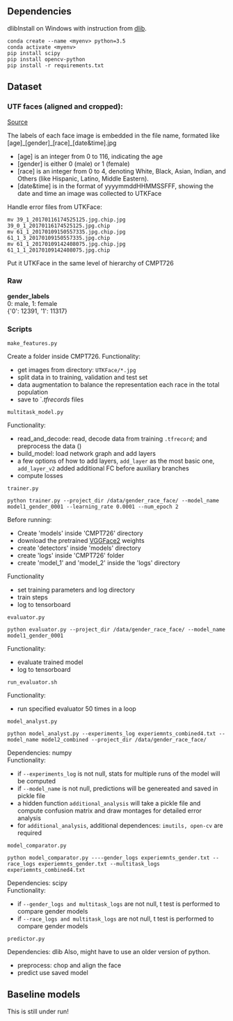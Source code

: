 ## Dependencies

dlibInstall on Windows with instruction from [dlib](https://github.com/charlielito/install-dlib-python-windows).
``` 
conda create --name <myenv> python=3.5
conda activate <myenv>
pip install scipy
pip install opencv-python
pip install -r requirements.txt
``` 

## Dataset
### UTF faces (aligned and cropped):
[Source](https://susanqq.github.io/UTKFace/)

The labels of each face image is embedded in the file name, formated like [age]\_[gender]\_[race]\_[date&time].jpg

- [age] is an integer from 0 to 116, indicating the age
- [gender] is either 0 (male) or 1 (female)
- [race] is an integer from 0 to 4, denoting White, Black, Asian, Indian, and Others (like Hispanic, Latino, Middle Eastern).
- [date&time] is in the format of yyyymmddHHMMSSFFF, showing the date and time an image was collected to UTKFace

Handle error files from UTKFace:
``` 
mv 39_1_20170116174525125.jpg.chip.jpg 39_0_1_20170116174525125.jpg.chip
mv 61_1_20170109150557335.jpg.chip.jpg 61_1_3_20170109150557335.jpg.chip
mv 61_1_20170109142408075.jpg.chip.jpg 61_1_1_20170109142408075.jpg.chip
``` 
Put it UTKFace in the same level of hierarchy of CMPT726

### Raw
**gender_labels**   
0: male, 1: female  
{'0': 12391, '1': 11317}


### Scripts
```
make_features.py
```
Create a <data> folder inside CMPT726.
Functionality: 
- get images from directory: `UTKFace/*.jpg`
- split data in to training, validation and test set
- data augmentation to balance the representation each race in the total population
- save to `*.tfrecords* files


```
multitask_model.py
```
Functionality: 
- read_and_decode: read, decode data from training `.tfrecord`; and preprocess the data ()
- build_model: load network graph and add layers
- a few options of how to add layers, `add_layer` as the most basic one, `add_layer_v2` added additional FC before auxiliary branches
- compute losses

```
trainer.py

python trainer.py --project_dir /data/gender_race_face/ --model_name model1_gender_0001 --learning_rate 0.0001 --num_epoch 2
```  
Before running:
- Create 'models' inside 'CMPT726' directory
- download the pretrained [VGGFace2](https://drive.google.com/open?id=1EXPBSXwTaqrSC0OhUdXNmKSh9qJUQ55-) weights
- create 'detectors' inside 'models' directory
- create 'logs' inside 'CMPT726' folder
- create 'model_1' and 'model_2' inside the 'logs' directory
  
Functionality
- set training parameters and log directory
- train steps
- log to tensorboard 

```
evaluator.py

python evaluator.py --project_dir /data/gender_race_face/ --model_name model1_gender_0001 
```
Functionality:  
- evaluate trained model
- log to tensorboard


```
run_evaluator.sh
```
Functionality:  
- run specified evaluator 50 times in a loop

```
model_analyst.py

python model_analyst.py --experiments_log experiemnts_combined4.txt --model_name model2_combined --project_dir /data/gender_race_face/
```
Dependencies: numpy   
Functionality:  
- if `--experiments_log` is not null, stats for multiple runs of the model will be computed
- if `--model_name` is not null, predictions will be genereated and saved in pickle file 
- a hidden function `additional_analysis` will take a pickle file and compute confusion matrix and draw montages for detailed error analysis
- for `additional_analysis`, additional dependences: `imutils, open-cv` are required

```
model_comparator.py

python model_comparator.py ----gender_logs experiemnts_gender.txt --race_logs experiemnts_gender.txt --multitask_logs experiemnts_combined4.txt
```
Dependencies: scipy   
Functionality:  
- if `--gender_logs and multitask_logs` are not null, t test is performed to compare gender models
- if `--race_logs and multitask_logs` are not null, t test is performed to compare gender models


```
predictor.py
```
Dependencies: dlib
Also, might have to use an older version of python.
- preprocess: chop and align the face
- predict use saved model

## Baseline models 
This is still under run!

